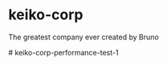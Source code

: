 # keiko-corp
The greatest company ever created by Bruno

#   k e i k o - c o r p - p e r f o r m a n c e - t e s t - 1  
 
